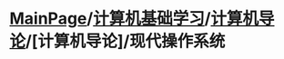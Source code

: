 # [MainPage](../../../readme.md)/[计算机基础学习](../../readme.md)/[计算机导论](../../计算机导论/readme.md)/[计算机导论]/现代操作系统